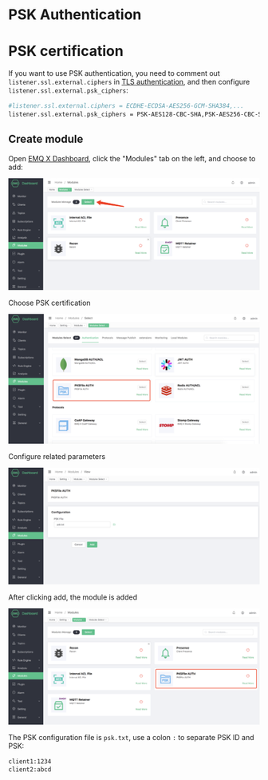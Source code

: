 # PSK Authentication

# PSK certification

If you want to use PSK authentication, you need to comment out `listener.ssl.external.ciphers` in [TLS authentication](#auth-tls), and then configure `listener.ssl.external.psk_ciphers`:

```bash
#listener.ssl.external.ciphers = ECDHE-ECDSA-AES256-GCM-SHA384,...
listener.ssl.external.psk_ciphers = PSK-AES128-CBC-SHA,PSK-AES256-CBC-SHA,PSK-3DES-EDE-CBC-SHA,PSK-RC4-SHA

```

## Create module

Open [EMQ X Dashboard](http://127.0.0.1:18083/#/modules), click the "Modules" tab on the left, and choose to add:

![image-20200927213049265](./assets/modules.png)

Choose PSK certification

![image-20200927213049265](./assets/auth_psk1.png)

Configure related parameters

![image-20200927213049265](./assets/auth_psk2.png)

After clicking add, the module is added

![image-20200927213049265](./assets/auth_psk3.png)


The PSK configuration file is `psk.txt`, use a colon `:` to separate PSK ID and PSK:

```bash
client1:1234
client2:abcd
```